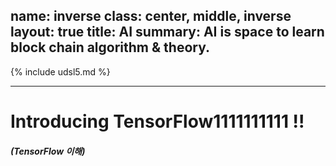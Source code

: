 name: inverse
class: center, middle, inverse
layout: true
title: AI
summary: AI is space to learn block chain algorithm & theory.
---

{% include udsl5.md %}

---

# Introducing TensorFlow1111111111 !!
##### (TensorFlow 이해)

